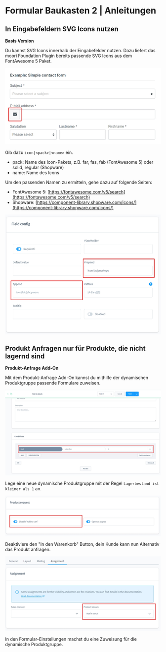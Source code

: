 # Formular Baukasten 2 | Anleitungen

## In Eingabefeldern SVG Icons nutzen

**Basis Version**

Du kannst SVG Icons innerhalb der Eingabefelder nutzen. Dazu liefert das moori Foundation Plugin bereits passende SVG Icons aus dem FontAwesome 5 Paket.

![](images/how-to-01.jpg)

Gib dazu `icon|<pack>|<name>` ein.

- pack: Name des Icon-Pakets, z.B. far, fas, fab (FontAwesome 5) oder solid, regular (Shopware)
- name: Name des Icons

Um den passenden Namen zu ermitteln, gehe dazu auf folgende Seiten:

- FontAwesome 5: [https://fontawesome.com/v5/search](https://fontawesome.com/v5/search)
- Shopware: [https://component-library.shopware.com/icons/](https://component-library.shopware.com/icons/)

![](images/how-to-02.jpg)

## Produkt Anfragen nur für Produkte, die nicht lagernd sind

**Produkt-Anfrage Add-On**

Mit dem Produkt-Anfrage Add-On kannst du mithilfe der dynamischen Produktgruppe passende Formulare zuweisen.

![](images/how-to-03.jpg)

Lege eine neue dynamische Produktgruppe mit der Regel `Lagerbestand ist kleiner als 1` an.

![](images/how-to-04.jpg)

Deaktiviere den "In den Warenkorb" Button, dein Kunde kann nun Alternativ das Produkt anfragen.

![](images/how-to-05.jpg)

In den Formular-Einstellungen machst du eine Zuweisung für die dynamische Produktgruppe.